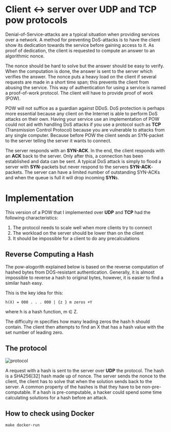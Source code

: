 # Client <-> server over UDP and TCP pow protocols

Denial-of-Service-attacks are a typical situation when providing services over a network. A method for preventing DoS-attacks is to have the client show its dedication towards the service before gaining access to it. As proof of dedication, the client is requested to compute an answer to an algorithmic nonce.

The nonce should be hard to solve but the answer should be easy to verify. When the computation is done, the answer is sent to the server which verifies the answer. The nonce puts a heavy load on the client if several requests are made in a short time span; this prevents the client from abusing the service. This way of authentication for using a service is named a proof-of-work protocol. The client will have to provide proof of work (POW).

POW will not suffice as a guardian against DDoS. DoS protection is perhaps more essential because any client on the Internet is able to perform DoS attacks on their own. Having your service use an implementation of POW could not aid with handling DoS attacks if you use a protocol such as **TCP** (Transmission Control Protocol) because you are vulnerable to attacks from any single computer. Because before POW the client sends an SYN-packet to the server telling the server it wants to connect.

The server responds with an **SYN-ACK**. In the end, the client responds with an **ACK** back to the server. Only after this, a connection has been established and data can be sent. A typical DoS attack is simply to flood a server with **SYN**-packets but never respond to the servers **SYN-ACK**-packets. The server can have a limited number of outstanding SYN-ACKs and when the queue is full it will drop incoming **SYN**s.

# Implementation

This version of a POW that I implemented over **UDP** and **TCP** had the following characteristics:

1. The protocol needs to scale well when more clients try to connect
2. The workload on the server should be lower than on the client
3. It should be impossible for a client to do any precalculations

## Reverse Computing a Hash

The pow-alogorith explained below is based on the reverse computation of hashed bytes from DOS-resistant authentication. Generally, it is almost impossible to reverse a hash to original bytes, however, it is easier to find a similar hash easy. 

This is the key idea for this:  
```
h(X) = 000 . . . 000 | {z } m zeros +Y
```

where h is a hash function, m ∈ Z.  

The difficulty m specifies how many leading zeros the hash h should contain. The client then attempts to find an X that has a hash value with the set number of leading zero.

## The protocol
![protocol](https://www.planttext.com/api/plantuml/png/VP2x2iCm34LtVuL6P_0FX582NJjtDxQQ1Fp2KWhv-zWaf4rekmdkkKT27R7EF7ad9fjkCGHGLoZZVIGEcDiwj_30F3vdYJxnt8Xt36gbQ_60WXmq3OtuQwq16WP9qRtGDZjyKUedBTaaqDPc93hwIx3UOJ9gHj1WrieOWzZ2ZTlDFNBXV77f7dUexl-a28FzWfrSnaKwRUrAiVns0G00)

A request with a hash is sent to the server over **UDP** the protocol. The hash is a SHA256[32] hash made up of nonce. The server sends the nonce to the client, the client has to solve that when the solution sends back to the server.  A common property of the hashes is that they have to be non-pre-computable. If a hash is pre-computable, a hacker could spend some time calculating solutions for a hash before an attack.

## How to check using Docker

```
make docker-run
```
